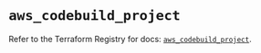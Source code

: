 # `aws_codebuild_project`

Refer to the Terraform Registry for docs: [`aws_codebuild_project`](https://registry.terraform.io/providers/hashicorp/aws/5.64.0/docs/resources/codebuild_project).
